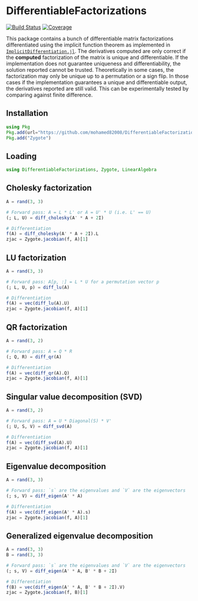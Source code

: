 # DifferentiableFactorizations

[![Build Status](https://github.com/mohamed82008/DifferentiableFactorizations.jl/workflows/CI/badge.svg)](https://github.com/mohamed82008/DifferentiableFactorizations.jl/actions)
[![Coverage](https://codecov.io/gh/mohamed82008/DifferentiableFactorizations.jl/branch/main/graph/badge.svg)](https://codecov.io/gh/mohamed82008/DifferentiableFactorizations.jl)

This package contains a bunch of differentiable matrix factorizations differentiated using the implicit function theorem as implemented in [`ImplicitDifferentiation.jl`](https://github.com/gdalle/ImplicitDifferentiation.jl). The derivatives computed are only correct if the **computed** factorization of the matrix is unique and differentiable. If the implementation does not guarantee uniqueness and differentiability, the solution reported cannot be trusted. Theoretically in some cases, the factorization may only be unique up to a permutation or a sign flip. In those cases if the implementation guarantees a unique and differentiable output, the derivatives reported are still valid. This can be experimentally tested by comparing against finite difference.

## Installation

```julia
using Pkg
Pkg.add(url="https://github.com/mohamed82008/DifferentiableFactorizations.jl")
Pkg.add("Zygote")
```

## Loading

```julia
using DifferentiableFactorizations, Zygote, LinearAlgebra
```

## Cholesky factorization

```julia
A = rand(3, 3)

# Forward pass: A = L * L' or A = U' * U (i.e. L' == U)
(; L, U) = diff_cholesky(A' * A + 2I)

# Differentiation
f(A) = diff_cholesky(A' * A + 2I).L
zjac = Zygote.jacobian(f, A)[1]
```

## LU factorization

```julia
A = rand(3, 3)

# Forward pass: A[p, :] = L * U for a permutation vector p
(; L, U, p) = diff_lu(A)

# Differentiation
f(A) = vec(diff_lu(A).U)
zjac = Zygote.jacobian(f, A)[1]
```

## QR factorization

```julia
A = rand(3, 2)

# Forward pass: A = Q * R
(; Q, R) = diff_qr(A)

# Differentiation
f(A) = vec(diff_qr(A).Q)
zjac = Zygote.jacobian(f, A)[1]
```

## Singular value decomposition (SVD)

```julia
A = rand(3, 2)

# Forward pass: A = U * Diagonal(S) * V'
(; U, S, V) = diff_svd(A)

# Differentiation
f(A) = vec(diff_svd(A).U)
zjac = Zygote.jacobian(f, A)[1]
```

## Eigenvalue decomposition

```julia
A = rand(3, 3)

# Forward pass: `s` are the eigenvalues and `V` are the eigenvectors
(; s, V) = diff_eigen(A' * A)

# Differentiation
f(A) = vec(diff_eigen(A' * A).s)
zjac = Zygote.jacobian(f, A)[1]
```

## Generalized eigenvalue decomposition

```julia
A = rand(3, 3)
B = rand(3, 3)

# Forward pass: `s` are the eigenvalues and `V` are the eigenvectors
(; s, V) = diff_eigen(A' * A, B' * B + 2I)

# Differentiation
f(B) = vec(diff_eigen(A' * A, B' * B + 2I).V)
zjac = Zygote.jacobian(f, B)[1]
```
